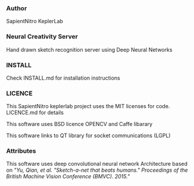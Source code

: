 ### Author
SapientNitro KeplerLab

### Neural Creativity Server 
Hand drawn sketch recognition server using Deep Neural Networks


### INSTALL
Check INSTALL.md for installation instructions

### LICENCE
This SapientNitro keplerlab project uses the MIT licenses for code. LICENCE.md for details 

This software uses BSD licence OPENCV and Caffe libarary

This software links to QT library for socket communications (LGPL)

### Attributes
This software uses deep convolutional neural network Architecture based on <i>"Yu, Qian, et al. "Sketch-a-net that beats humans." Proceedings of the British Machine Vision Conference (BMVC). 2015."</i>
